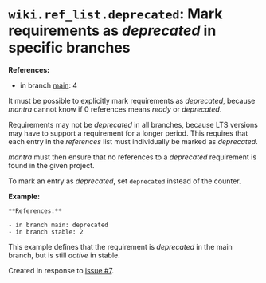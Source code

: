 # `wiki.ref_list.deprecated`: Mark requirements as *deprecated* in specific branches

**References:**

- in branch [main](https://github.com/mhatzl/mantra/tree/main): 4

It must be possible to explicitly mark requirements as *deprecated*,
because *mantra* cannot know if 0 references means *ready* or *deprecated*.

Requirements may not be *deprecated* in all branches, because LTS versions may have to support a requirement for a longer period.
This requires that each entry in the *references* list must individually be marked as *deprecated*.

*mantra* must then ensure that no references to a *deprecated* requirement is found in the given project. 

To mark an entry as *deprecated*, set `deprecated` instead of the counter.

**Example:**

```
**References:**

- in branch main: deprecated
- in branch stable: 2
```

This example defines that the requirement is *deprecated* in the main branch, but is still *active* in stable.

Created in response to [issue #7](https://github.com/mhatzl/mantra/issues/7).
